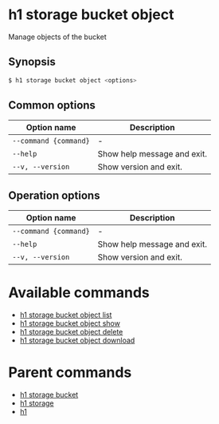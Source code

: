 
# h1 storage bucket object

Manage objects of the bucket

## Synopsis

```bash
$ h1 storage bucket object <options>
```

## Common options

| Option name               | Description                 |
| ------------------------- | --------------------------- |
| ```--command {command}``` | -                           |
| ```--help```              | Show help message and exit. |
| ```--v, --version```      | Show version and exit.      |

## Operation options

| Option name               | Description                 |
| ------------------------- | --------------------------- |
| ```--command {command}``` | -                           |
| ```--help```              | Show help message and exit. |
| ```--v, --version```      | Show version and exit.      |

# Available commands

* [h1 storage bucket object list](./list/README.md)
* [h1 storage bucket object show](./show/README.md)
* [h1 storage bucket object delete](./delete/README.md)
* [h1 storage bucket object download](./download/README.md)

# Parent commands

* [h1 storage bucket](./../README.md)
* [h1 storage](./../../README.md)
* [h1](./../../../README.md)
